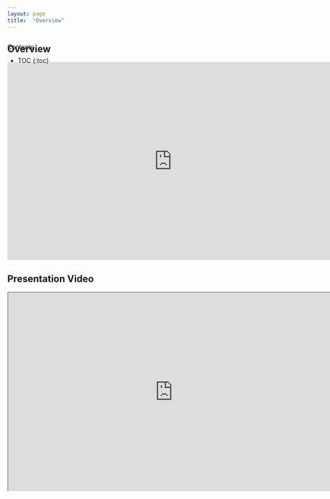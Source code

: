 ```yaml
---
layout: page
title:  "Overview"
---
```



<div id="toc_container" style="position: absolute" markdown="1">
<p class="toc_title">Contents</p>

* TOC
{:toc}
</div>


## Overview
<iframe src="https://docs.google.com/presentation/d/e/2PACX-1vRWeCfYz576Ea4rwk_AgRi_B8ijhtAV30nXE6lGDFEwIZN9Xfddo-FZQ9ZZTYl7DjTfXCfEGEFD9kNd/embed?start=false&loop=false&delayms=10000" frameborder="0" width="746" height="449" allowfullscreen="true" mozallowfullscreen="true" webkitallowfullscreen="true"></iframe>

## Presentation Video
<iframe src="https://drive.google.com/file/d/1H7VEBZKydBvNaR9A7Shr7JiObMFKDJxR/preview" width="746" height="449" allow="autoplay"></iframe>
